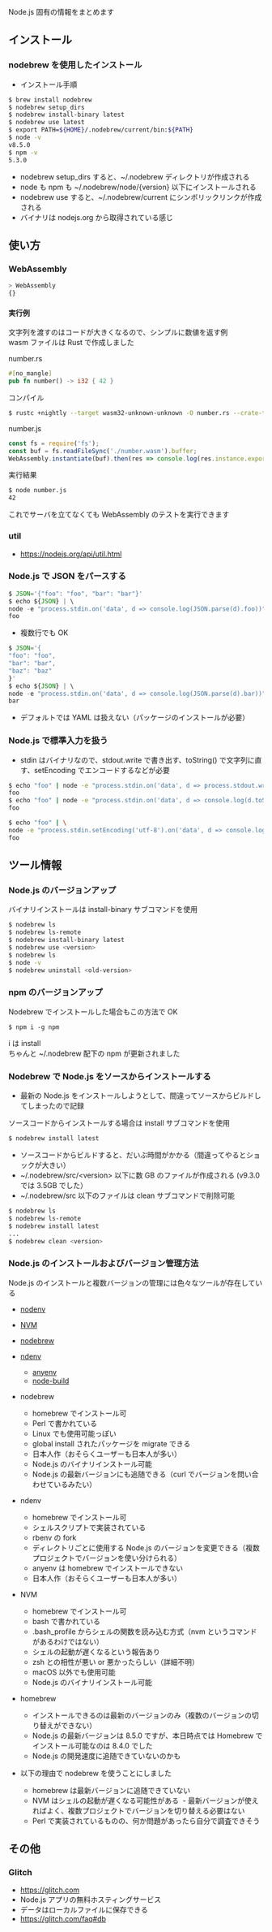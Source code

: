 Node.js 固有の情報をまとめます

## インストール

### nodebrew を使用したインストール
- インストール手順
````sh
$ brew install nodebrew
$ nodebrew setup_dirs
$ nodebrew install-binary latest
$ nodebrew use latest
$ export PATH=${HOME}/.nodebrew/current/bin:${PATH}
$ node -v
v8.5.0
$ npm -v
5.3.0
````

- nodebrew setup_dirs すると、~/.nodebrew ディレクトリが作成される
- node も npm も ~/.nodebrew/node/{version} 以下にインストールされる
- nodebrew use すると、~/.nodebrew/current にシンボリックリンクが作成される
- バイナリは nodejs.org から取得されている感じ

## 使い方

### WebAssembly
````javascript
> WebAssembly
{}
````

#### 実行例

文字列を渡すのはコードが大きくなるので、シンプルに数値を返す例  
wasm ファイルは Rust で作成しました

number.rs
````rust
#[no_mangle]
pub fn number() -> i32 { 42 }
````

コンパイル
````sh
$ rustc +nightly --target wasm32-unknown-unknown -O number.rs --crate-type=cdylib
````

number.js
````javascript
const fs = require('fs');
const buf = fs.readFileSync('./number.wasm').buffer;
WebAssembly.instantiate(buf).then(res => console.log(res.instance.exports.number()));
````

実行結果
````sh
$ node number.js
42
````

これでサーバを立てなくても WebAssembly のテストを実行できます

### util
- https://nodejs.org/api/util.html

### Node.js で JSON をパースする
````javascript
$ JSON='{"foo": "foo", "bar": "bar"}'
$ echo ${JSON} | \
node -e "process.stdin.on('data', d => console.log(JSON.parse(d).foo))"
foo
````

- 複数行でも OK
````javascript
$ JSON='{
"foo": "foo",
"bar": "bar",
"baz": "baz"
}'
$ echo ${JSON} | \
node -e "process.stdin.on('data', d => console.log(JSON.parse(d).bar))"
bar
````

- デフォルトでは YAML は扱えない（パッケージのインストールが必要）

### Node.js で標準入力を扱う
- stdin はバイナリなので、stdout.write で書き出す、toString() で文字列に直す、setEncoding でエンコードするなどが必要
````sh
$ echo "foo" | node -e "process.stdin.on('data', d => process.stdout.write(d))"
foo
$ echo "foo" | node -e "process.stdin.on('data', d => console.log(d.toString()))"
foo

$ echo "foo" | \
node -e "process.stdin.setEncoding('utf-8').on('data', d => console.log(d))"
foo

````

## ツール情報

### Node.js のバージョンアップ

バイナリインストールは install-binary サブコマンドを使用
````sh
$ nodebrew ls
$ nodebrew ls-remote
$ nodebrew install-binary latest
$ nodebrew use <version>
$ nodebrew ls
$ node -v
$ nodebrew uninstall <old-version>
````

### npm のバージョンアップ
Nodebrew でインストールした場合もこの方法で OK

````
$ npm i -g npm
````

i は install  
ちゃんと ~/.nodebrew 配下の npm が更新されました  

### Nodebrew で Node.js をソースからインストールする
- 最新の Node.js をインストールしようとして、間違ってソースからビルドしてしまったので記録

ソースコードからインストールする場合は install サブコマンドを使用
````sh
$ nodebrew install latest
````

- ソースコードからビルドすると、だいぶ時間がかかる（間違ってやるとショックが大きい）
- ~/.nodebrew/src/&lt;version> 以下に数 GB のファイルが作成される (v9.3.0 では 3.5GB でした）
- ~/.nodebrew/src 以下のファイルは clean サブコマンドで削除可能

````sh
$ nodebrew ls
$ nodebrew ls-remote
$ nodebrew install latest
...
$ nodebrew clean <version>
````

### Node.js のインストールおよびバージョン管理方法

Node.js のインストールと複数バージョンの管理には色々なツールが存在している

- [nodenv](https://github.com/nodenv/nodenv)
- [NVM](https://github.com/creationix/nvm)
- [nodebrew](https://github.com/hokaccha/nodebrew)
- [ndenv](https://github.com/riywo/ndenv)
  - [anyenv](https://github.com/riywo/anyenv)
  - [node-build](https://github.com/riywo/node-build)

- nodebrew
  - homebrew でインストール可
  - Perl で書かれている
  - Linux でも使用可能っぽい
  - global install されたパッケージを migrate できる
  - 日本人作（おそらくユーザーも日本人が多い）
  - Node.js のバイナリインストール可能
  - Node.js の最新バージョンにも追随できる（curl でバージョンを問い合わせているみたい）
- ndenv
  - homebrew でインストール可
  - シェルスクリプトで実装されている
  - rbenv の fork
  - ディレクトリごとに使用する Node.js のバージョンを変更できる（複数プロジェクトでバージョンを使い分けられる）
  - anyenv は homebrew でインストールできない
  - 日本人作（おそらくユーザーも日本人が多い）
- NVM
  - homebrew でインストール可
  - bash で書かれている
  - .bash_profile からシェルの関数を読み込む方式（nvm というコマンドがあるわけではない）
  - シェルの起動が遅くなるという報告あり
  - zsh との相性が悪い or 悪かったらしい（詳細不明）
  - macOS 以外でも使用可能
  - Node.js のバイナリインストール可能
- homebrew
  - インストールできるのは最新のバージョンのみ（複数のバージョンの切り替えができない）
  - Node.js の最新バージョンは 8.5.0 ですが、本日時点では Homebrew でインストール可能なのは 8.4.0 でした
  - Node.js の開発速度に追随できていないのかも

- 以下の理由で nodebrew を使うことにしました
  - homebrew は最新バージョンに追随できていない
  - NVM はシェルの起動が遅くなる可能性がある
  - 最新バージョンが使えればよく、複数プロジェクトでバージョンを切り替える必要はない
  - Perl で実装されているものの、何か問題があったら自分で調査できそう

## その他

### Glitch
- https://glitch.com
- Node.js アプリの無料ホスティングサービス
- データはローカルファイルに保存できる
- https://glitch.com/faq#db
